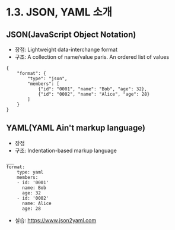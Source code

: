 # 1.3. JSON, YAML 소개

## JSON(JavaScript Object Notation)
- 장점: Lightweight data-interchange format
- 구조: A collection of name/value paris. An ordered list of values
```
{
    "format": {
        "type": "json",
        "members": [
            {"id": "0001", "name": "Bob", "age": 32},
            {"id": "0002", "name": "Alice", "age": 28}
        ]
    }
}
```

## YAML(YAML Ain't markup language)
- 장점
- 구조: Indentation-based markup language
```
___
format:
    type: yaml
    members:
    - id: '0001'
      name: Bob
      age: 32
    - id: '0002'
      name: Alice
      age: 28
```
- 실습: https://www.json2yaml.com
